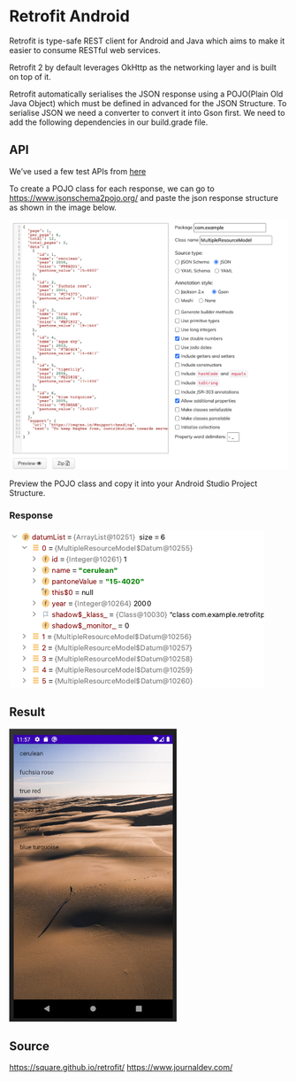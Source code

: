# Retrofit Android
Retrofit is type-safe REST client for Android and Java which aims to make it easier to consume RESTful web services. 

Retrofit 2 by default leverages OkHttp as the networking layer and is built on top of it.<dt>

Retrofit automatically serialises the JSON response using a POJO(Plain Old Java Object) which must be defined in advanced for the JSON Structure. To serialise JSON we need a converter to convert it into Gson first. We need to add the following dependencies in our build.grade file.<dt>


## API
We’ve used a few test APIs from [here](https://reqres.in/)<dt>

To create a POJO class for each response, we can go to https://www.jsonschema2pojo.org/ and paste the json response structure as shown in the image below.<dt>

![](images/json-schema.png) <dt>
Preview the POJO class and copy it into your Android Studio Project Structure.

### Response 

![](images/logcat-data.png) <dt>

## Result 
![](images/retrofit-result.png) <dt>

## Source
https://square.github.io/retrofit/
https://www.journaldev.com/
